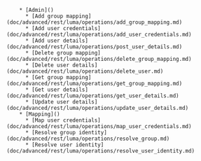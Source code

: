         * [Admin]()
          * [Add group mapping](doc/advanced/rest/luma/operations/add_group_mapping.md)
          * [Add user credentials](doc/advanced/rest/luma/operations/add_user_credentials.md)
          * [Add user details](doc/advanced/rest/luma/operations/post_user_details.md)
          * [Delete group mapping](doc/advanced/rest/luma/operations/delete_group_mapping.md)
          * [Delete user details](doc/advanced/rest/luma/operations/delete_user.md)
          * [Get group mapping](doc/advanced/rest/luma/operations/get_group_mapping.md)
          * [Get user details](doc/advanced/rest/luma/operations/get_user_details.md)
          * [Update user details](doc/advanced/rest/luma/operations/update_user_details.md)
        * [Mapping]()
          * [Map user credentials](doc/advanced/rest/luma/operations/map_user_credentials.md)
          * [Resolve group identity](doc/advanced/rest/luma/operations/resolve_group.md)
          * [Resolve user identity](doc/advanced/rest/luma/operations/resolve_user_identity.md)
